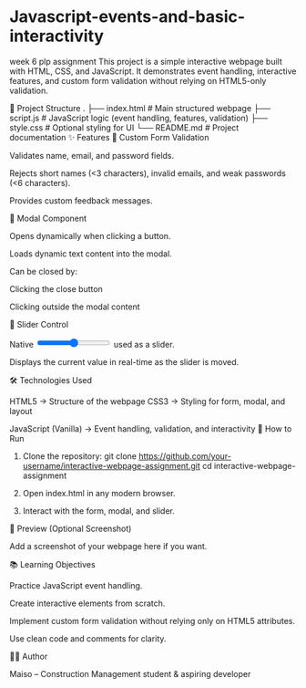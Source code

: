 # Javascript-events-and-basic-interactivity
week 6 plp assignment
This project is a simple interactive webpage built with HTML, CSS, and JavaScript. It demonstrates event handling, interactive features, and custom form validation without relying on HTML5-only validation.

📂 Project Structure
.
├── index.html   # Main structured webpage
├── script.js    # JavaScript logic (event handling, features, validation)
├── style.css    # Optional styling for UI
└── README.md    # Project documentation
✨ Features
🔹 Custom Form Validation

Validates name, email, and password fields.

Rejects short names (<3 characters), invalid emails, and weak passwords (<6 characters).

Provides custom feedback messages.

🔹 Modal Component

Opens dynamically when clicking a button.

Loads dynamic text content into the modal.

Can be closed by:

Clicking the close button

Clicking outside the modal content

🔹 Slider Control

Native <input type="range"> used as a slider.

Displays the current value in real-time as the slider is moved.

🛠️ Technologies Used

HTML5 → Structure of the webpage
CSS3 → Styling for form, modal, and layout

JavaScript (Vanilla) → Event handling, validation, and interactivity
🚀 How to Run

1. Clone the repository:
git clone https://github.com/your-username/interactive-webpage-assignment.git
cd interactive-webpage-assignment
2. Open index.html in any modern browser.

3. Interact with the form, modal, and slider.

📸 Preview (Optional Screenshot)

Add a screenshot of your webpage here if you want.

📚 Learning Objectives

Practice JavaScript event handling.

Create interactive elements from scratch.

Implement custom form validation without relying only on HTML5 attributes.

Use clean code and comments for clarity.

👨‍💻 Author

Maiso – Construction Management student & aspiring developer
